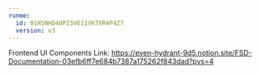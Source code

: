 ```yaml
---
runme:
  id: 01HSNHD40PZ3VE11VK7XR4P4Z7
  version: v3
---
```


Frontend UI Components Link:
    https://even-hydrant-9d5.notion.site/FSD-Documentation-03efb6ff7e684b7387a175262f843dad?pvs=4


 